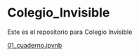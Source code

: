# Colegio_Invisible
Este es el repositorio para Colegio Invisible

[01_cuaderno.ipynb](01_cuaderno.ipynb)

